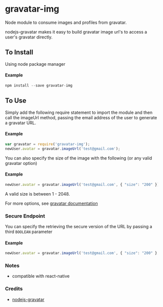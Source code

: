 gravatar-img
===============

Node module to consume images and profiles from gravatar.

nodejs-gravatar makes it easy to build gravatar image url's to access a user's gravatar directly.


To Install
----------

Using node package manager

#### Example
```javascript
npm install --save gravatar-img
```

To Use
------

Simply add the following require statement to import the module and then call the imageUrl method, passing the email address of the user to generate a gravatar URL.

#### Example
```javascript
var gravatar = require('gravatar-img');
newUser.avatar = gravatar.imageUrl('test@gmail.com');
```


You can also specify the size of the image with the following (or any valid gravatar option)

#### Example
```javascript
newUser.avatar = gravatar.imageUrl('test@gmail.com', { "size": "200" });
```

A valid size is between 1 - 2048.

For more options, see [gravatar documentation](https://en.gravatar.com/site/implement/images/)

### Secure Endpoint

You can specify the retrieving the secure version of the URL by passing a third `BOOLEAN` parameter 

#### Example
```javascript
newUser.avatar = gravatar.imageUrl('test@gmail.com', { "size": "200" }, true);
```

### Notes
- compatible with react-native

### Credits 
- [nodejs-gravatar](https://www.npmjs.com/package/nodejs-gravatar)

